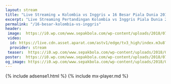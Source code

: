 ```yaml
---
layout: stream
title: "Live Streaming ★ Kolombia vs Inggris ★ 16 Besar Piala Dunia 2018"
excerpt: "Live Streaming Pertandingan Kolombia vs Inggris Piala Dunia 2018 16 Besar Babak Knock Out"
permalink: "/16-besar-kolombia-vs-inggris"
header:
 image:  https://i0.wp.com/www.sepakbola.com/wp-content/uploads/2018/07/prediksi-Kolombia-vs-Inggris.jpg?resize=640,320
 video:
  id: https://live.cdn.asset.aparat.com/astv1/edge/tv3_high/index.m3u8?wmsAuthSign=618ec5a28a2ec620ac62d63c3f7124bd
  provider: stream
 teaser:  https://i0.wp.com/www.sepakbola.com/wp-content/uploads/2018/07/prediksi-Kolombia-vs-Inggris.jpg?resize=340,170
poster:  https://i0.wp.com/www.sepakbola.com/wp-content/uploads/2018/07/prediksi-Kolombia-vs-Inggris.jpg?resize=640,320
og_image: https://i0.wp.com/www.sepakbola.com/wp-content/uploads/2018/07/prediksi-Kolombia-vs-Inggris.jpg?resize=720,360
---
```

{% include adsense1.html %}
{% include mx-player.md %}
